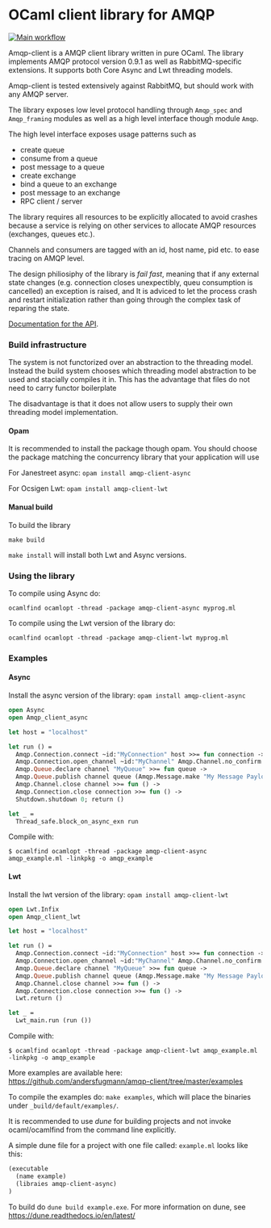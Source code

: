 OCaml client library for AMQP
=============================
[![Main workflow](https://github.com/andersfugmann/amqp-client/actions/workflows/lwt.yml/badge.svg)](https://github.com/andersfugmann/amqp-client/actions/workflows/lwt.yml)

Amqp-client is a AMQP client library written in pure OCaml. The
library implements AMQP protocol version 0.9.1 as well as RabbitMQ-specific
extensions. It supports both Core Async and Lwt threading models.

Amqp-client is tested extensively against RabbitMQ, but should work
with any AMQP server.

The library exposes low level protocol handling through ```Amqp_spec```
and ```Amqp_framing``` modules as well as a high level interface
though module ```Amqp```.

The high level interface exposes usage patterns such as
 * create queue
 * consume from a queue
 * post message to a queue
 * create exchange
 * bind a queue to an exchange
 * post message to an exchange
 * RPC client / server

The library requires all resources to be explicitly allocated to avoid
crashes because a service is relying on other services to allocate
AMQP resources (exchanges, queues etc.).

Channels and consumers are tagged with an id, host name, pid etc. to
ease tracing on AMQP level.

The design philiosiphy of the library is *fail fast*, meaning that if
any external state changes (e.g. connection closes unexpectibly, queu
consumption is cancelled) an exception is raised, and It is adviced to
let the process crash and restart initialization rather than going
through the complex task of reparing the state.

[Documentation for the API](http://andersfugmann.github.io/amqp-client/index.html).

### Build infrastructure

The system is not functorized over an abstraction to the threading
model. Instead the build system chooses which threading model
abstraction to be used and stacially compiles it in.  This has the
advantage that files do not need to carry functor boilerplate

The disadvantage is that it does not allow users to supply their own
threading model implementation.

#### Opam
It is recommended to install the package though opam.
You should choose the package matching the concurrency library that your application will use

For Janestreet async: `opam install amqp-client-async`

For Ocsigen Lwt: `opam install amqp-client-lwt`

#### Manual build

To build the library

```make build```

```make install``` will install both Lwt and Async versions.

### Using the library

To compile using Async do:

```ocamlfind ocamlopt -thread -package amqp-client-async myprog.ml```

To compile using the Lwt version of the library do:

```ocamlfind ocamlopt -thread -package amqp-client-lwt myprog.ml```

### Examples

#### Async
Install the async version of the library: `opam install amqp-client-async`

```ocaml
open Async
open Amqp_client_async

let host = "localhost"

let run () =
  Amqp.Connection.connect ~id:"MyConnection" host >>= fun connection ->
  Amqp.Connection.open_channel ~id:"MyChannel" Amqp.Channel.no_confirm connection >>= fun channel ->
  Amqp.Queue.declare channel "MyQueue" >>= fun queue ->
  Amqp.Queue.publish channel queue (Amqp.Message.make "My Message Payload") >>= function `Ok ->
  Amqp.Channel.close channel >>= fun () ->
  Amqp.Connection.close connection >>= fun () ->
  Shutdown.shutdown 0; return ()

let _ =
  Thread_safe.block_on_async_exn run
```

Compile with:
```
$ ocamlfind ocamlopt -thread -package amqp-client-async amqp_example.ml -linkpkg -o amqp_example
```

#### Lwt
Install the lwt version of the library: `opam install amqp-client-lwt`

```ocaml
open Lwt.Infix
open Amqp_client_lwt

let host = "localhost"

let run () =
  Amqp.Connection.connect ~id:"MyConnection" host >>= fun connection ->
  Amqp.Connection.open_channel ~id:"MyChannel" Amqp.Channel.no_confirm connection >>= fun channel ->
  Amqp.Queue.declare channel "MyQueue" >>= fun queue ->
  Amqp.Queue.publish channel queue (Amqp.Message.make "My Message Payload") >>= function `Ok ->
  Amqp.Channel.close channel >>= fun () ->
  Amqp.Connection.close connection >>= fun () ->
  Lwt.return ()

let _ =
  Lwt_main.run (run ())
```

Compile with:

```
$ ocamlfind ocamlopt -thread -package amqp-client-lwt amqp_example.ml -linkpkg -o amqp_example
```

More examples are available here: https://github.com/andersfugmann/amqp-client/tree/master/examples

To compile the examples do: `make examples`, which will place the
binaries under `_build/default/examples/`.

It is recommended to use *dune* for building projects and not invoke
ocaml/ocamlfind from the command line explicitly.

A simple dune file for a project with one file called: `example.ml` looks like this:

```lisp
(executable
  (name example)
  (libraies amqp-client-async)
)
```
To build do `dune build example.exe`. For more information on dune,
see https://dune.readthedocs.io/en/latest/
